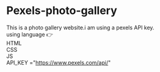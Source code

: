 # Pexels-photo-gallery
This is a photo gallery website.i am using a pexels API key.
<br>
using language 👉 
<br>
HTML
<br>
CSS
<br>
JS
<br>
API_KEY ="https://www.pexels.com/api/"
